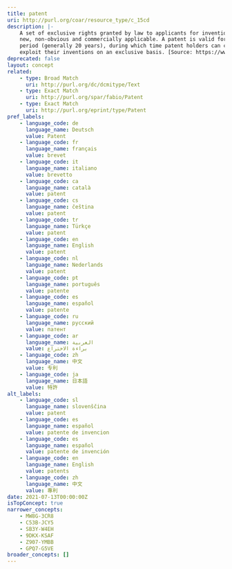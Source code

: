 ```yaml
---
title: patent
uri: http://purl.org/coar/resource_type/c_15cd
description: |-
    A set of exclusive rights granted by law to applicants for inventions that are
    new, non-obvious and commercially applicable. A patent is valid for a limited
    period (generally 20 years), during which time patent holders can commercially
    exploit their inventions on an exclusive basis. [Source: https://www.wipo.int/edocs/pubdocs/en/wipo_pub_943_2018.pdf]
deprecated: false
layout: concept
related:
    - type: Broad Match
      uri: http://purl.org/dc/dcmitype/Text
    - type: Exact Match
      uri: http://purl.org/spar/fabio/Patent
    - type: Exact Match
      uri: http://purl.org/eprint/type/Patent
pref_labels:
    - language_code: de
      language_name: Deutsch
      value: Patent
    - language_code: fr
      language_name: français
      value: brevet
    - language_code: it
      language_name: italiano
      value: brevetto
    - language_code: ca
      language_name: català
      value: patent
    - language_code: cs
      language_name: čeština
      value: patent
    - language_code: tr
      language_name: Türkçe
      value: patent
    - language_code: en
      language_name: English
      value: patent
    - language_code: nl
      language_name: Nederlands
      value: patent
    - language_code: pt
      language_name: português
      value: patente
    - language_code: es
      language_name: español
      value: patente
    - language_code: ru
      language_name: русский
      value: патент
    - language_code: ar
      language_name: العربية
      value: براءة الاختراع
    - language_code: zh
      language_name: 中文
      value: 专利
    - language_code: ja
      language_name: 日本語
      value: 特許
alt_labels:
    - language_code: sl
      language_name: slovenščina
      value: patent
    - language_code: es
      language_name: español
      value: patente de invencion
    - language_code: es
      language_name: español
      value: patente de invención
    - language_code: en
      language_name: English
      value: patents
    - language_code: zh
      language_name: 中文
      value: 專利
date: 2021-07-13T00:00:00Z
isTopConcept: true
narrower_concepts:
    - MW8G-3CR8
    - C53B-JCY5
    - SB3Y-W4EH
    - 9DKX-KSAF
    - Z907-YMBB
    - GPQ7-G5VE
broader_concepts: []
---
```


